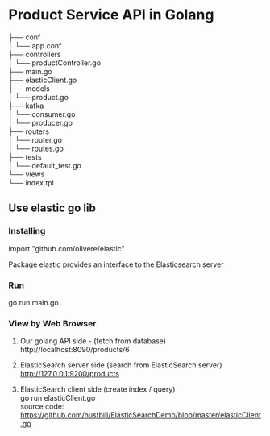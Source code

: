 # Product Service API in Golang 


├── conf  
│   └── app.conf  
├── controllers  
│   └── productController.go  
├── main.go  
├── elasticClient.go  
├── models  
│   └── product.go  
├── kafka  
│   └── consumer.go  
│   └── producer.go  
├── routers  
│   └── router.go  
│   └── routes.go  
├── tests  
│   └── default_test.go  
└── views  
    └── index.tpl  


## Use elastic go lib

### Installing 
import "github.com/olivere/elastic"

Package elastic provides an interface to the Elasticsearch server 

### Run 
go run main.go

### View by Web Browser
1. Our golang API side  - (fetch from database)  
http://localhost:8090/products/6  

2. ElasticSearch server side (search from ElasticSearch server)  
http://127.0.0.1:9200/products  

3. ElasticSearch client side (create index / query)  
go run elasticClient.go  
source code: https://github.com/hustbill/ElasticSearchDemo/blob/master/elasticClient.go  
